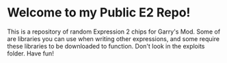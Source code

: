 # Welcome to my Public E2 Repo!
This is a repository of random Expression 2 chips for Garry's Mod.  Some of are libraries you can use when writing other expressions, and some require these libraries to be downloaded to function.  Don't look in the exploits folder.
Have fun!
